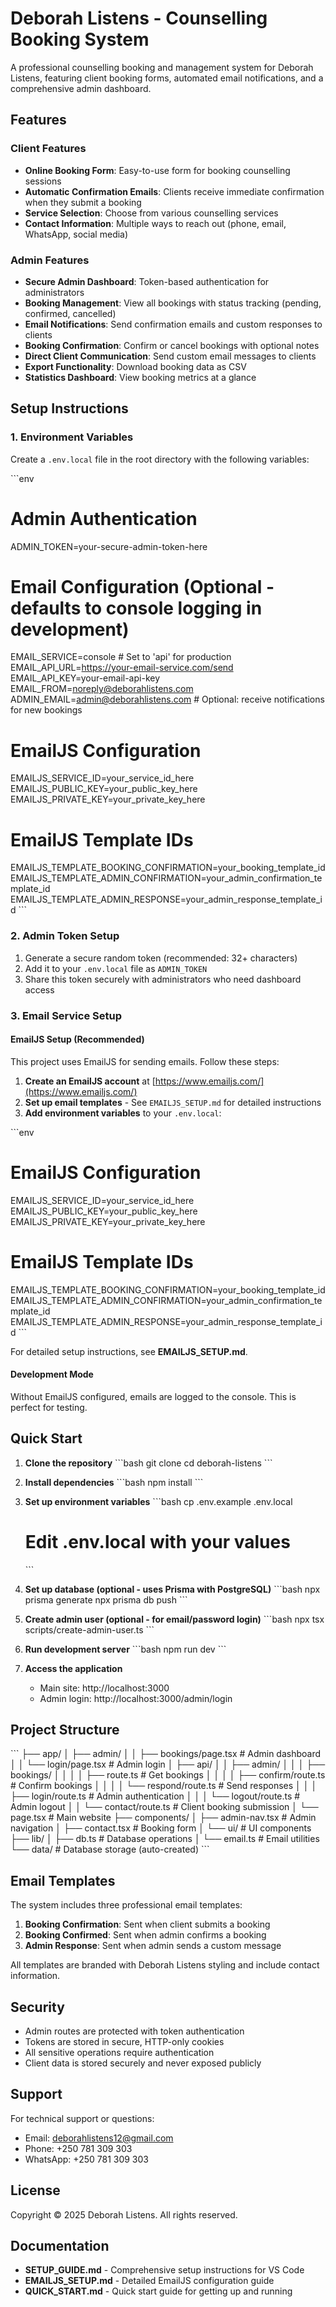 # Deborah Listens - Counselling Booking System

A professional counselling booking and management system for Deborah Listens, featuring client booking forms, automated email notifications, and a comprehensive admin dashboard.

## Features

### Client Features
- **Online Booking Form**: Easy-to-use form for booking counselling sessions
- **Automatic Confirmation Emails**: Clients receive immediate confirmation when they submit a booking
- **Service Selection**: Choose from various counselling services
- **Contact Information**: Multiple ways to reach out (phone, email, WhatsApp, social media)

### Admin Features
- **Secure Admin Dashboard**: Token-based authentication for administrators
- **Booking Management**: View all bookings with status tracking (pending, confirmed, cancelled)
- **Email Notifications**: Send confirmation emails and custom responses to clients
- **Booking Confirmation**: Confirm or cancel bookings with optional notes
- **Direct Client Communication**: Send custom email messages to clients
- **Export Functionality**: Download booking data as CSV
- **Statistics Dashboard**: View booking metrics at a glance

## Setup Instructions

### 1. Environment Variables

Create a `.env.local` file in the root directory with the following variables:

\`\`\`env
# Admin Authentication
ADMIN_TOKEN=your-secure-admin-token-here

# Email Configuration (Optional - defaults to console logging in development)
EMAIL_SERVICE=console  # Set to 'api' for production
EMAIL_API_URL=https://your-email-service.com/send
EMAIL_API_KEY=your-email-api-key
EMAIL_FROM=noreply@deborahlistens.com
ADMIN_EMAIL=admin@deborahlistens.com  # Optional: receive notifications for new bookings

# EmailJS Configuration
EMAILJS_SERVICE_ID=your_service_id_here
EMAILJS_PUBLIC_KEY=your_public_key_here
EMAILJS_PRIVATE_KEY=your_private_key_here

# EmailJS Template IDs
EMAILJS_TEMPLATE_BOOKING_CONFIRMATION=your_booking_template_id
EMAILJS_TEMPLATE_ADMIN_CONFIRMATION=your_admin_confirmation_template_id
EMAILJS_TEMPLATE_ADMIN_RESPONSE=your_admin_response_template_id
\`\`\`

### 2. Admin Token Setup

1. Generate a secure random token (recommended: 32+ characters)
2. Add it to your `.env.local` file as `ADMIN_TOKEN`
3. Share this token securely with administrators who need dashboard access

### 3. Email Service Setup

#### EmailJS Setup (Recommended)

This project uses EmailJS for sending emails. Follow these steps:

1. **Create an EmailJS account** at [https://www.emailjs.com/](https://www.emailjs.com/)
2. **Set up email templates** - See `EMAILJS_SETUP.md` for detailed instructions
3. **Add environment variables** to your `.env.local`:

\`\`\`env
# EmailJS Configuration
EMAILJS_SERVICE_ID=your_service_id_here
EMAILJS_PUBLIC_KEY=your_public_key_here
EMAILJS_PRIVATE_KEY=your_private_key_here

# EmailJS Template IDs
EMAILJS_TEMPLATE_BOOKING_CONFIRMATION=your_booking_template_id
EMAILJS_TEMPLATE_ADMIN_CONFIRMATION=your_admin_confirmation_template_id
EMAILJS_TEMPLATE_ADMIN_RESPONSE=your_admin_response_template_id
\`\`\`

For detailed setup instructions, see **EMAILJS_SETUP.md**.

#### Development Mode
Without EmailJS configured, emails are logged to the console. This is perfect for testing.

## Quick Start

1. **Clone the repository**
   \`\`\`bash
   git clone <repository-url>
   cd deborah-listens
   \`\`\`

2. **Install dependencies**
   \`\`\`bash
   npm install
   \`\`\`

3. **Set up environment variables**
   \`\`\`bash
   cp .env.example .env.local
   # Edit .env.local with your values
   \`\`\`

4. **Set up database (optional - uses Prisma with PostgreSQL)**
   \`\`\`bash
   npx prisma generate
   npx prisma db push
   \`\`\`

5. **Create admin user (optional - for email/password login)**
   \`\`\`bash
   npx tsx scripts/create-admin-user.ts
   \`\`\`

6. **Run development server**
   \`\`\`bash
   npm run dev
   \`\`\`

7. **Access the application**
   - Main site: http://localhost:3000
   - Admin login: http://localhost:3000/admin/login

## Project Structure

\`\`\`
├── app/
│   ├── admin/
│   │   ├── bookings/page.tsx    # Admin dashboard
│   │   └── login/page.tsx       # Admin login
│   ├── api/
│   │   ├── admin/
│   │   │   ├── bookings/
│   │   │   │   ├── route.ts     # Get bookings
│   │   │   │   ├── confirm/route.ts  # Confirm bookings
│   │   │   │   └── respond/route.ts  # Send responses
│   │   │   ├── login/route.ts   # Admin authentication
│   │   │   └── logout/route.ts  # Admin logout
│   │   └── contact/route.ts     # Client booking submission
│   └── page.tsx                 # Main website
├── components/
│   ├── admin-nav.tsx            # Admin navigation
│   ├── contact.tsx              # Booking form
│   └── ui/                      # UI components
├── lib/
│   ├── db.ts                    # Database operations
│   └── email.ts                 # Email utilities
└── data/                        # Database storage (auto-created)
\`\`\`

## Email Templates

The system includes three professional email templates:

1. **Booking Confirmation**: Sent when client submits a booking
2. **Booking Confirmed**: Sent when admin confirms a booking
3. **Admin Response**: Sent when admin sends a custom message

All templates are branded with Deborah Listens styling and include contact information.

## Security

- Admin routes are protected with token authentication
- Tokens are stored in secure, HTTP-only cookies
- All sensitive operations require authentication
- Client data is stored securely and never exposed publicly

## Support

For technical support or questions:
- Email: deborahlistens12@gmail.com
- Phone: +250 781 309 303
- WhatsApp: +250 781 309 303

## License

Copyright © 2025 Deborah Listens. All rights reserved.

## Documentation

- **SETUP_GUIDE.md** - Comprehensive setup instructions for VS Code
- **EMAILJS_SETUP.md** - Detailed EmailJS configuration guide
- **QUICK_START.md** - Quick start guide for getting up and running
